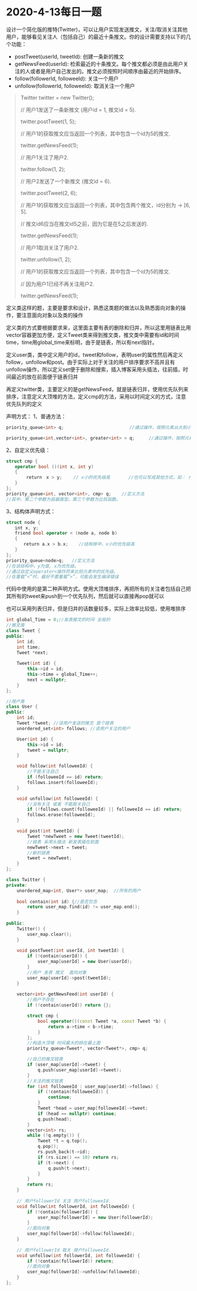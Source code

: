 # 2020-4-13每日一题

设计一个简化版的推特(Twitter)，可以让用户实现发送推文，关注/取消关注其他用户，能够看见关注人（包括自己）的最近十条推文。你的设计需要支持以下的几个功能：

- postTweet(userId, tweetId): 创建一条新的推文
- getNewsFeed(userId): 检索最近的十条推文。每个推文都必须是由此用户关注的人或者是用户自己发出的。推文必须按照时间顺序由最近的开始排序。
- follow(followerId, followeeId): 关注一个用户
- unfollow(followerId, followeeId): 取消关注一个用户

> Twitter twitter = new Twitter();
>
> // 用户1发送了一条新推文 (用户id = 1, 推文id = 5).
> 
> twitter.postTweet(1, 5);
>
> // 用户1的获取推文应当返回一个列表，其中包含一个id为5的推文.
> 
> twitter.getNewsFeed(1);
>
> // 用户1关注了用户2.
> 
> twitter.follow(1, 2);
>
> // 用户2发送了一个新推文 (推文id = 6).
> 
> twitter.postTweet(2, 6);
>
> // 用户1的获取推文应当返回一个列表，其中包含两个推文，id分别为 -> [6, 5].
> 
> // 推文id6应当在推文id5之前，因为它是在5之后发送的.
> 
> twitter.getNewsFeed(1);
>
> // 用户1取消关注了用户2.
> 
> twitter.unfollow(1, 2);
>
> // 用户1的获取推文应当返回一个列表，其中包含一个id为5的推文.
> 
> // 因为用户1已经不再关注用户2.
> 
> twitter.getNewsFeed(1);

定义类这样的题，主要是要求和设计，熟悉这类题的做法以及熟悉面向对象的操作，要注意面向对象以及类的操作

定义类的方式要根据要求来，这里面主要有表的删除和归并，所以这里用链表比用vector容器更加方便，定义Tweet类来得到推文类，推文类中需要有id和时间time，time用global_time来标明，由于是链表，所以有next指针。

定义user类，类中定义用户的id，tweet和follow，表明user的属性然后再定义follow，unfollow和post。由于实际上对于关注的用户排序要求不高并且有unfollow操作，所以定义set便于删除和搜索，插入博客采用头插法，往前插，时间最近的放在前面便于链表归并

再定义twitter类，主要定义的是getNewsFeed，就是链表归并，使用优先队列来排序，注意定义大顶堆的方法，定义cmp的方法，采用以时间定义的方式，注意优先队列的定义

声明方式：
1、普通方法：
```cpp
priority_queue<int> q;   　　　　　　　　　　　　  //通过操作，按照元素从大到小的顺序出队

priority_queue<int,vector<int>, greater<int> > q;  　　//通过操作，按照元素从小到大的顺序出队
```
2、自定义优先级：
```cpp
struct cmp {     
　　operator bool ()(int x, int y)     
　　{        
　　　　 return　x > y;　　 // x小的优先级高       //也可以写成其他方式，如： return p[x] > p[y];表示p[i]小的优先级高
　　}
};
priority_queue<int, vector<int>, cmp> q;    //定义方法
//其中，第二个参数为容器类型。第三个参数为比较函数。
```
3、结构体声明方式：
```cpp
struct node {     
　　int x, y;     
　　friend bool operator < (node a, node b)     
　　{         
　　　　return a.x > b.x;    //结构体中，x小的优先级高     
　　}
};
priority_queue<node>q;   //定义方法
//在该结构中，y为值, x为优先级。
//通过自定义operator<操作符来比较元素中的优先级。
//在重载”<”时，最好不要重载”>”，可能会发生编译错误
```
代码中使用的是第二种声明方式。使用大顶堆排序，再把所有的关注者包括自己把其所有的tweet来push到一个优先队列，然后就可以直接再pop就可以

也可以采用列表归并，但是归并的话数量较多，实际上效率比较低，使用堆排序
```cpp
int global_Time = 0;//发表推文的时间 全局的
//推文类
class Tweet {
public:
    int id;
    int time;
    Tweet *next;
    
    Tweet(int id) {
        this->id = id;
        this->time = global_Time++;
        next = nullptr;
    }
};

//用户类
class User {
public:
    int id;
    Tweet *tweet; //该用户发送的推文 是个链表
    unordered_set<int> follows; //该用户关注的用户

    User(int id) {
        this->id = id;
        tweet = nullptr;
    }

    void follow(int followeeId) {
        //不能关注自己
        if (followeeId == id) return;
        follows.insert(followeeId);
    }

    void unfollow(int followeeId) {
        //没有关注 或者 不能取关自己
        if (!follows.count(followeeId) || followeeId == id) return;
        follows.erase(followeeId);
    }

    void post(int tweetId) {
        Tweet *newTweet = new Tweet(tweetId);
        //链表 采用头插法 新发表插在前面
        newTweet->next = tweet;
        //新的链表
        tweet = newTweet;
    }
};

class Twitter {    
private:
    unordered_map<int, User*> user_map;  //所有的用户
    
    bool contain(int id) {//是否包含
        return user_map.find(id) != user_map.end();
    }
    
public:
    Twitter() {
        user_map.clear();
    }
    
    void postTweet(int userId, int tweetId) {
        if (!contain(userId)) {
            user_map[userId] = new User(userId);
        }
        //用户 发表 推文  面向对象
        user_map[userId]->post(tweetId);
    }
    
    vector<int> getNewsFeed(int userId) {
        //用户不存在
        if (!contain(userId)) return {};

        struct cmp {
            bool operator()(const Tweet *a, const Tweet *b) {
                return a->time < b->time;
            }
        };
        //构造大顶堆 时间最大的排在最上面
        priority_queue<Tweet*, vector<Tweet*>, cmp> q;

        //自己的推文链表
        if (user_map[userId]->tweet) {
            q.push(user_map[userId]->tweet);
        }
        //关注的推文链表
        for (int followeeId : user_map[userId]->follows) {
            if (!contain(followeeId)) {
                continue;
            }
            Tweet *head = user_map[followeeId]->tweet;
            if (head == nullptr) continue;
            q.push(head);
        }
        vector<int> rs;
        while (!q.empty()) {
            Tweet *t = q.top(); 
            q.pop();
            rs.push_back(t->id);
            if (rs.size() == 10) return rs;
            if (t->next) {
                q.push(t->next);
            }
        }
        return rs;
    }
    
    // 用户followerId 关注 用户followeeId.
    void follow(int followerId, int followeeId) {
        if (!contain(followerId)) {
            user_map[followerId] = new User(followerId);
        }
        //面向对象
        user_map[followerId]->follow(followeeId);
    }
    
    // 用户followerId 取关 用户followeeId.
    void unfollow(int followerId, int followeeId) {
        if (!contain(followerId)) return;
        //面向对象
        user_map[followerId]->unfollow(followeeId);
    }
};
```
